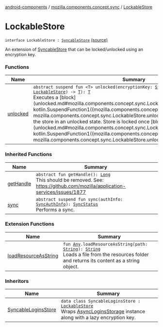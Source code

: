 [android-components](../../index.md) / [mozilla.components.concept.sync](../index.md) / [LockableStore](./index.md)

# LockableStore

`interface LockableStore : `[`SyncableStore`](../-syncable-store/index.md) [(source)](https://github.com/mozilla-mobile/android-components/blob/master/components/concept/sync/src/main/java/mozilla/components/concept/sync/Sync.kt#L48)

An extension of [SyncableStore](../-syncable-store/index.md) that can be locked/unlocked using an encryption key.

### Functions

| Name | Summary |
|---|---|
| [unlocked](unlocked.md) | `abstract suspend fun <T> unlocked(encryptionKey: `[`String`](https://kotlinlang.org/api/latest/jvm/stdlib/kotlin/-string/index.html)`, block: suspend (store: `[`LockableStore`](./index.md)`) -> `[`T`](unlocked.md#T)`): `[`T`](unlocked.md#T)<br>Executes a [block](unlocked.md#mozilla.components.concept.sync.LockableStore$unlocked(kotlin.String, kotlin.SuspendFunction1((mozilla.components.concept.sync.LockableStore, mozilla.components.concept.sync.LockableStore.unlocked.T)))/block) while keeping the store in an unlocked state. Store is locked once [block](unlocked.md#mozilla.components.concept.sync.LockableStore$unlocked(kotlin.String, kotlin.SuspendFunction1((mozilla.components.concept.sync.LockableStore, mozilla.components.concept.sync.LockableStore.unlocked.T)))/block) is finished. |

### Inherited Functions

| Name | Summary |
|---|---|
| [getHandle](../-syncable-store/get-handle.md) | `abstract fun getHandle(): `[`Long`](https://kotlinlang.org/api/latest/jvm/stdlib/kotlin/-long/index.html)<br>This should be removed. See: https://github.com/mozilla/application-services/issues/1877 |
| [sync](../-syncable-store/sync.md) | `abstract suspend fun sync(authInfo: `[`SyncAuthInfo`](../-sync-auth-info/index.md)`): `[`SyncStatus`](../-sync-status/index.md)<br>Performs a sync. |

### Extension Functions

| Name | Summary |
|---|---|
| [loadResourceAsString](../../mozilla.components.support.test.file/kotlin.-any/load-resource-as-string.md) | `fun `[`Any`](https://kotlinlang.org/api/latest/jvm/stdlib/kotlin/-any/index.html)`.loadResourceAsString(path: `[`String`](https://kotlinlang.org/api/latest/jvm/stdlib/kotlin/-string/index.html)`): `[`String`](https://kotlinlang.org/api/latest/jvm/stdlib/kotlin/-string/index.html)<br>Loads a file from the resources folder and returns its content as a string object. |

### Inheritors

| Name | Summary |
|---|---|
| [SyncableLoginsStore](../../mozilla.components.service.sync.logins/-syncable-logins-store/index.md) | `data class SyncableLoginsStore : `[`LockableStore`](./index.md)<br>Wraps [AsyncLoginsStorage](../../mozilla.components.service.sync.logins/-async-logins-storage/index.md) instance along with a lazy encryption key. |
